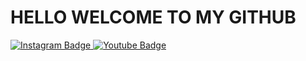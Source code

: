 # HELLO WELCOME TO MY GITHUB
<div id="badges">
  <a href="https://Instagram.com/adzikryy_2">
    <img src="https://img.shields.io/badge/Instagram-white?style=for-the-badge&logo=instagram &logoColor=black" alt="Instagram Badge"/>
  </a>
  <a href="youtube.com/adzikrystd">
    <img src="https://img.shields.io/badge/YouTube-red?style=for-the-badge&logo=youtube&logoColor=white" alt="Youtube Badge"/>
  </a>
</div>
<!--
AdzikryStudio/AdzikryStudio is a ✨ special ✨ repository because its `README.md` (this file) appears on your GitHub profile.
You can click the Preview link to take a look at your changes.
--->
